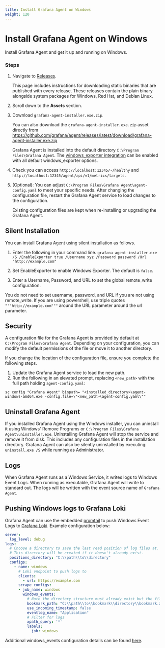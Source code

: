 ```yaml
---
title: Install Grafana Agent on Windows
weight: 120
---
```


# Install Grafana Agent on Windows

Install Grafana Agent and get it up and running on Windows.

### Steps

1.  Navigate to [Releases](https://github.com/grafana/agent/releases).
   
    This page includes instructions for downloading static binaries that are published with every release. These releases contain the plain binary alongside system packages for Windows, Red Hat, and Debian Linux.
1. Scroll down to the **Assets** section.
1. Download `grafana-agent-installer.exe.zip`.
   
   You can also download the `grafana-agent-installer.exe.zip` asset directly from https://github.com/grafana/agent/releases/latest/download/grafana-agent-installer.exe.zip

    Grafana Agent is installed into the default directory `C:\Program Files\Grafana Agent`.
    The [windows_exporter integration](https://github.com/prometheus-community/windows_exporter)
    can be enabled with all default windows_exporter options.

1. Check you can access `http://localhost:12345/-/healthy` and `http://localhost:12345/agent/api/v1/metrics/targets`.



1. (Optional): You can adjust `C:\Program Files\Grafana Agent\agent-config.yaml` to meet your specific needs. After changing the configuration file, restart the Grafana Agent service to load changes to the configuration.
   
   Existing configuration files are kept when re-installing or upgrading the Grafana Agent.

## Silent Installation

You can install Grafana Agent using silent installation as follows.

1. Enter the following in your command line.
   `grafana-agent-installer.exe /S /EnableExporter true /Username xyz /Password password /Url "http://example.com" `

1. Set EnableExporter to enable Windows Exporter. The default is `false`.
1. Enter a Username, Password, and URL to set the global remote_write configuration. 
   
  You do not need to set username, password, and URL if you are not using remote_write. 
  If you are using powershell, use triple quotes `"""http://example.com"""` around the URL parameter around the url parameter.

## Security

A configuration file for the Grafana Agent is provided by default at `C:\Program Files\Grafana Agent`. Depending on your configuration, you can modify the default permissions of the file or move it to another directory.

If you change the location of the configuration file, ensure you complete the following steps.

1. Update the Grafana Agent service to load the new path. 
1. Run the following in an elevated prompt, replacing `<new_path>` with the full path holding `agent-config.yaml`:

```
sc config "Grafana Agent" binpath= "<installed_directory>\agent-windows-amd64.exe -config.file=\"<new_path>\agent-config.yaml\""
```

## Uninstall Grafana Agent

If you installed Grafana Agent using the Windows installer, you can uninstall it using Windows' Remove Programs or `C:\Program Files\Grafana Agent\uninstaller.exe`. 
Uninstalling Grafana Agent will stop the service and remove it from disk. This includes any configuration files in the installation directory. 
Grafana Agent can also be silently uninstalled by executing `uninstall.exe /S` while running as Administrator.

## Logs

When Grafana Agent runs as a Windows Service, it writes logs to Windows Event Logs. When running as executable, Grafana Agent will write to standard out. The logs will be written with the event source name of `Grafana Agent`.

## Pushing Windows logs to Grafana Loki

Grafana Agent can use the embedded [promtail](https://grafana.com/docs/loki/latest/clients/promtail/) to push Windows Event Logs to [Grafana Loki](https://github.com/grafana/loki). Example configuration below:

```yaml
server:
  log_level: debug
logs:
  # Choose a directory to save the last read position of log files at.
  # This directory will be created if it doesn't already exist.
  positions_directory: "C:\\path\\to\\directory"
  configs:
    - name: windows
      # Loki endpoint to push logs to
      clients:
        - url: https://example.com
      scrape_configs:
      - job_name: windows
        windows_events:
          # Note the directory structure must already exist but the file will be created on demand
          bookmark_path: "C:\\path\\to\\bookmark\\directory\\bookmark.xml"
          use_incoming_timestamp: false
          eventlog_name: "Application"
          # Filter for logs
          xpath_query: '*'
          labels:
            job: windows
```

Additional windows_events configuration details can be found [here](https://grafana.com/docs/loki/latest/clients/promtail/configuration/#windows_events).
